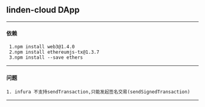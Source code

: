 ## linden-cloud DApp

***
#### 依赖
```
 1.npm install web3@1.4.0
 2.npm install ethereumjs-tx@1.3.7
 3.npm install --save ethers
```
***
#### 问题
```
1. infura 不支持sendTransaction,只能发起签名交易(sendSignedTransaction)
```
***